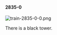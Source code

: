 #### 2835-0
![train-2835-0-0.png](https://github.com/lil-lab/nlvr/raw/master/nlvr/train/images/1/train-2835-0-0.png "train-2835-0-0.png")

There is a black tower.
